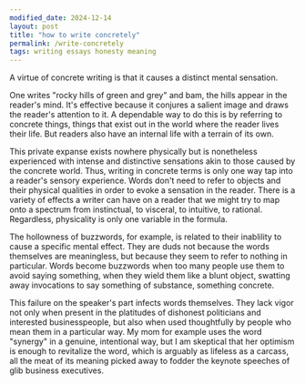 ```yaml
---
modified_date: 2024-12-14
layout: post
title: "how to write concretely"
permalink: /write-concretely
tags: writing essays honesty meaning
---
```


A virtue of concrete writing is that it causes a distinct mental sensation.
<!--more-->
One writes "rocky hills of green and grey" and bam, the hills appear in the reader's mind.
It's effective because it conjures a salient image and draws the reader's attention to it.
A dependable way to do this is by referring to concrete things, things that exist out in the world where the reader lives their life.
But readers also have an internal life with a terrain of its own.

This private expanse exists nowhere physically but is nonetheless experienced with intense and distinctive sensations akin to those caused by the concrete world.
Thus, writing in concrete terms is only one way tap into a reader's sensory experience.
Words don't need to refer to objects and their physical qualities in order to evoke a sensation in the reader.
There is a variety of effects a writer can have on a reader that we might try to map onto a spectrum from instinctual, to visceral, to intuitive, to rational.
Regardless, physicality is only one variable in the formula.

The hollowness of buzzwords, for example, is related to their inablility to cause a specific mental effect.
They are duds not because the words themselves are meaningless, but because they seem to refer to nothing in particular.
Words become buzzwords when too many people use them to avoid saying something, when they wield them like a blunt object, swatting away invocations to say something of substance, something concrete.

This failure on the speaker's part infects words themselves.
They lack vigor not only when present in the platitudes of dishonest politicians and interested businesspeople, but also when used thoughtfully by people who mean them in a particular way.
My mom for example uses the word "synergy" in a genuine, intentional way, but I am skeptical that her optimism is enough to revitalize the word, which is arguably as lifeless as a carcass, all the meat of its meaning picked away to fodder the keynote speeches of glib business executives.
